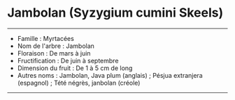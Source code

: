 # Jambolan (Syzygium cumini Skeels)

---

- Famille : Myrtacées
- Nom de l'arbre : Jambolan
- Floraison : De mars à juin
- Fructification : De juin à septembre
- Dimension du fruit : De 1 à 5 cm de long
- Autres noms : Jambolan, Java plum (anglais) ; Pésjua extranjera (espagnol) ; Tété négrès, janbolan (créole)

---
